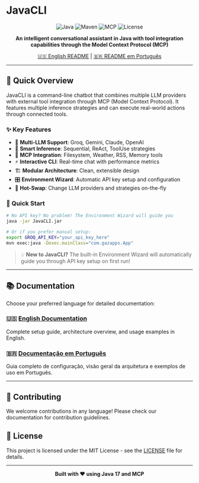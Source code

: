 # JavaCLI

<div align="center">

![Java](https://img.shields.io/badge/Java-17+-orange.svg)
![Maven](https://img.shields.io/badge/Maven-3.6+-blue.svg)
![MCP](https://img.shields.io/badge/MCP-0.10.0-green.svg)
![License](https://img.shields.io/badge/License-MIT-yellow.svg)

**An intelligent conversational assistant in Java with tool integration capabilities through the Model Context Protocol (MCP)**

[🇺🇸 English README](README-EN.md) | [🇧🇷 README em Português](README-PT.md)

</div>

---

## 🚀 Quick Overview

JavaCLI is a command-line chatbot that combines multiple LLM providers with external tool integration through MCP (Model Context Protocol). It features multiple inference strategies and can execute real-world actions through connected tools.

### ✨ Key Features

- 🤖 **Multi-LLM Support**: Groq, Gemini, Claude, OpenAI
- 🧠 **Smart Inference**: Sequential, ReAct, ToolUse strategies  
- 🔧 **MCP Integration**: Filesystem, Weather, RSS, Memory tools
- ⚡ **Interactive CLI**: Real-time chat with performance metrics
- 🏗️ **Modular Architecture**: Clean, extensible design
- 🎛️ **Environment Wizard**: Automatic API key setup and configuration
- 🔄 **Hot-Swap**: Change LLM providers and strategies on-the-fly

### 🎯 Quick Start

```bash
# No API key? No problem! The Environment Wizard will guide you
java -jar JavaCLI.jar

# Or if you prefer manual setup:
export GROQ_API_KEY="your_api_key_here"
mvn exec:java -Dexec.mainClass="com.gazapps.App"
```

> 💡 **New to JavaCLI?** The built-in Environment Wizard will automatically guide you through API key setup on first run!

---

## 📚 Documentation

Choose your preferred language for detailed documentation:

### 🇺🇸 [English Documentation](README-EN.md)

Complete setup guide, architecture overview, and usage examples in English.

### 🇧🇷 [Documentação em Português](README-PT.md)

Guia completo de configuração, visão geral da arquitetura e exemplos de uso em Português.

---

## 🤝 Contributing

We welcome contributions in any language! Please check our documentation for contribution guidelines.

## 📄 License

This project is licensed under the MIT License - see the [LICENSE](LICENSE) file for details.

---

<div align="center">
<strong>Built with ❤️ using Java 17 and MCP</strong>
</div>
